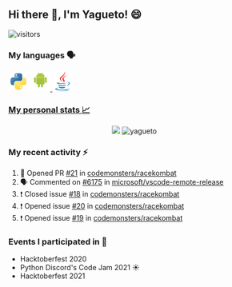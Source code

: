 ## Hi there 👋, I'm Yagueto! 😄


![visitors](https://visitor-badge-reloaded.herokuapp.com/badge?page_id=yagueto_fina&style=for-the-badge)

### My languages 🗣️

<p align="left"> <img src="https://raw.githubusercontent.com/devicons/devicon/master/icons/python/python-original.svg" alt="python" width="40" height="40"/> </a> <a href="https://developer.android.com" target="_blank"> <img src="https://raw.githubusercontent.com/devicons/devicon/master/icons/android/android-original-wordmark.svg" alt="android" width="40" height="40"/> </a> <a href="https://www.java.com" target="_blank"> <img src="https://raw.githubusercontent.com/devicons/devicon/master/icons/java/java-original.svg" alt="java" width="40" height="40"/> </a> <a href="https://www.linux.org/" target="_blank"> </a> <a href="https://www.python.org" target="_blank"> </p>

### My personal stats 📈
<div align="center"> 
  <a>
    <img src=https://github-readme-stats.vercel.app/api?username=yagueto&count_private=true&show_icons=true width=50%></img>
  </a>
  <img src="https://github-readme-streak-stats.herokuapp.com/?user=yagueto" alt="yagueto" width=49% />
</div>


### My recent activity ⚡

  <!--START_SECTION:activity-->
1. 💪 Opened PR [#21](https://github.com/codemonsters/racekombat/pull/21) in [codemonsters/racekombat](https://github.com/codemonsters/racekombat)
2. 🗣 Commented on [#6175](https://github.com/microsoft/vscode-remote-release/issues/6175) in [microsoft/vscode-remote-release](https://github.com/microsoft/vscode-remote-release)
3. ❗️ Closed issue [#18](https://github.com/codemonsters/racekombat/issues/18) in [codemonsters/racekombat](https://github.com/codemonsters/racekombat)
4. ❗️ Opened issue [#20](https://github.com/codemonsters/racekombat/issues/20) in [codemonsters/racekombat](https://github.com/codemonsters/racekombat)
5. ❗️ Opened issue [#19](https://github.com/codemonsters/racekombat/issues/19) in [codemonsters/racekombat](https://github.com/codemonsters/racekombat)
  <!--END_SECTION:activity-->
  

### Events I participated in 📆

- Hacktoberfest 2020
- Python Discord's Code Jam 2021 ☀️
- Hacktoberfest 2021


